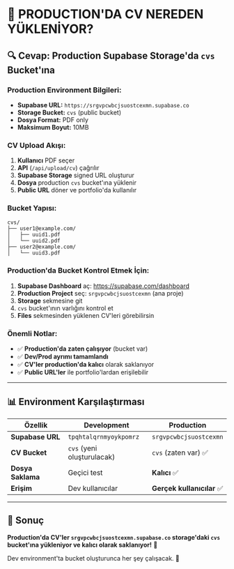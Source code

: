 # 📍 PRODUCTION'DA CV NEREDEN YÜKLENİYOR?

## 🔍 Cevap: Production Supabase Storage'da `cvs` Bucket'ına

### Production Environment Bilgileri:

- **Supabase URL:** `https://srgvpcwbcjsuostcexmn.supabase.co`
- **Storage Bucket:** `cvs` (public bucket)
- **Dosya Format:** PDF only
- **Maksimum Boyut:** 10MB

### CV Upload Akışı:

1. **Kullanıcı** PDF seçer
2. **API** (`/api/upload/cv`) çağrılır
3. **Supabase Storage** signed URL oluşturur
4. **Dosya** production `cvs` bucket'ına yüklenir
5. **Public URL** döner ve portfolio'da kullanılır

### Bucket Yapısı:

```
cvs/
├── user1@example.com/
│   ├── uuid1.pdf
│   └── uuid2.pdf
├── user2@example.com/
│   └── uuid3.pdf
```

### Production'da Bucket Kontrol Etmek İçin:

1. **Supabase Dashboard** aç: https://supabase.com/dashboard
2. **Production Project** seç: `srgvpcwbcjsuostcexmn` (ana proje)
3. **Storage** sekmesine git
4. `cvs` bucket'ının varlığını kontrol et
5. **Files** sekmesinden yüklenen CV'leri görebilirsin

### Önemli Notlar:

- ✅ **Production'da zaten çalışıyor** (bucket var)
- ✅ **Dev/Prod ayrımı tamamlandı**
- ✅ **CV'ler production'da kalıcı** olarak saklanıyor
- ✅ **Public URL'ler** ile portfolio'lardan erişilebilir

---

## 📊 Environment Karşılaştırması

| Özellik           | Development                | Production                 |
| ----------------- | -------------------------- | -------------------------- |
| **Supabase URL**  | `tpqhtalqrnmyoykpomrz`     | `srgvpcwbcjsuostcexmn`     |
| **CV Bucket**     | `cvs` (yeni oluşturulacak) | `cvs` (zaten var) ✅       |
| **Dosya Saklama** | Geçici test                | **Kalıcı** ✅              |
| **Erişim**        | Dev kullanıcılar           | **Gerçek kullanıcılar** ✅ |

---

## 🎯 Sonuç

**Production'da CV'ler `srgvpcwbcjsuostcexmn.supabase.co` storage'daki `cvs` bucket'ına yükleniyor ve kalıcı olarak saklanıyor!** 🚀

Dev environment'ta bucket oluşturunca her şey çalışacak. 📁
